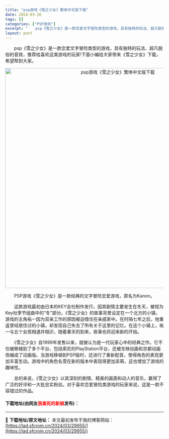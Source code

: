 ```yaml
---
title: "psp游戏《雪之少女》繁体中文版下载"
date: 2024-03-26
tags: []
categories: ["PSP游戏"]
excerpt: "　　psp《雪之少女》是一款恋爱文字冒险类型的游戏，具有独特的玩法、超凡脱俗的音效，推荐给喜欢这类游戏的玩家!下面小编给大家带来《雪之少女》下载，希望帮到大家。 　　PSP游戏《雪之少女》是一款经典的文字冒险恋爱游戏，原名为Kanon。 　　这款游戏最初由日本的KEY会社制作发行，因其剧情主要发生在&hellip;"
layout: post
---
```


 <p>　　psp《雪之少女》是一款恋爱文字冒险类型的游戏，具有独特的玩法、超凡脱俗的音效，推荐给喜欢这类游戏的玩家!下面小编给大家带来《雪之少女》下载，希望帮到大家。</p> <p align="center"><img align="" border="0" src="https://lad.sfcrom.cn/wp-content/uploads/2024/03/20240326_660216b08feae.webp" width="700" alt="psp游戏《雪之少女》繁体中文版下载" /></p> <p>　　PSP游戏《雪之少女》是一款经典的文字冒险恋爱游戏，原名为Kanon。</p> <p>　　这款游戏最初由日本的KEY会社制作发行，因其剧情主要发生在冬天，被视为Key社季节组曲中的&ldquo;冬&rdquo;部分。《雪之少女》的故事背景设定在一个北方的小镇，游戏的主角祐一因为双亲工作的原因被迫借住在亲戚家中。在时隔七年之后，他重返曾经居住过的小镇，却发现自己失去了所有关于这里的记忆。在这个小镇上，祐一与五个女孩相遇并相识，随着春天的到来，故事也将迎来新的开始。</p> <p>　　《雪之少女》自1999年发售以来，就被认为是一代玩家心中的经典之作。它不仅被移植到了多个平台，包括索尼的PlayStation平台，还被东映动画和京都动画改编成了动画版。当游戏移植到PSP版时，还进行了重新配音，使得角色的表现更加丰富生动。游戏中的角色名雪在新的版本中表现得更加呆萌，这也增加了游戏的趣味性。</p> <p>　　总的来说，《雪之少女》以其深刻的剧情、精美的画面和动人的音乐，赢得了广泛的好评和一大批忠实粉丝。对于喜欢恋爱冒险类游戏的玩家来说，这是一款不容错过的作品。</p> <p><h4>下载地址(由网友<font color="red">我垂死的新娘</font>发布)：</h4></p> 

---
📖 **下载地址/原文地址：** 本文最初发布于我的博客网站：[https://lad.sfcrom.cn/2024/03/29955/](https://lad.sfcrom.cn/2024/03/29955/)
